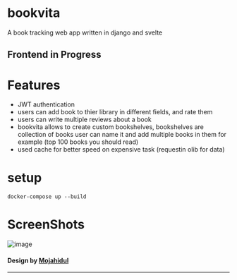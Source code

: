 # bookvita
A book tracking web app written in django and svelte

## Frontend in Progress

# Features

- JWT authentication
- users can add book to thier library in different fields, and rate them
- users can write multiple reviews about a book
- bookvita allows to create custom bookshelves, bookshelves are collection of books user can name it and add multiple books in them for example (top 100 books you should read)
- used cache for better speed on expensive task (requestin olib for data)

# setup

```
docker-compose up --build
```

# ScreenShots

![image](https://github.com/gautam8404/bookvita/assets/93448885/9a47327c-4f11-4934-aa36-c108f3ebf212)

#### Design by [Mojahidul](https://www.linkedin.com/in/mojahidul-islam03/)
---

